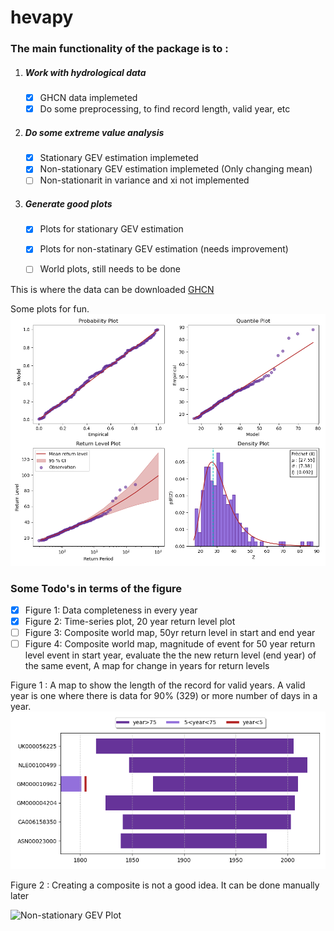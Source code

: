 # hevapy

### The main functionality of the package is to :  

1. ##### Work with hydrological data
    - [X] GHCN data implemeted
    - [X] Do some preprocessing, to find record length, valid year, etc
2. ##### Do some extreme value analysis
    - [X] Stationary GEV estimation implemeted
    - [X] Non-stationary GEV estimation implemeted (Only changing mean)
    - [ ] Non-stationarit in variance and xi not implemented

3. ##### Generate good plots
    - [X] Plots for stationary GEV estimation 
    - [X] Plots for non-statinary GEV estimation (needs improvement)
    - [ ] World plots, still needs to be done


This is where the data can be downloaded
[GHCN](https://www1.ncdc.noaa.gov/pub/data/ghcn/daily/)

Some plots for fun.
![Stationary GEV Plot](readme_plots/s.png)

### Some Todo's in terms of the figure 

- [X]  Figure 1: Data completeness in every year
- [X]  Figure 2: Time-series plot, 20 year return level plot
- [ ]  Figure 3: Composite world map, 50yr return level in start and end year
- [ ]  Figure 4: Composite world map, magnitude of event for 50 year return level event in start year, evaluate the the new return level (end year) of the same event, A map for change in years for return levels

Figure 1 : 
A map to show the length of the record for valid years. A valid year is one where there is data for 90% (329) or more number of days  in a year. 
![Record Length for 6 custom station](readme_plots/record_length.png)

Figure 2 : 
Creating a composite is not a good idea. It can be done manually later

![Non-stationary GEV Plot](readme_plot/ns.png)